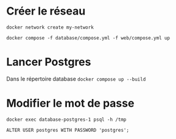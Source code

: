 # Créer le réseau

`docker network create my-network`

`docker compose -f database/compose.yml -f web/compose.yml up`

# Lancer Postgres

Dans le répertoire database
`docker compose up --build`

# Modifier le mot de passe

`docker exec database-postgres-1 psql -h /tmp`

`ALTER USER postgres WITH PASSWORD 'postgres';`
